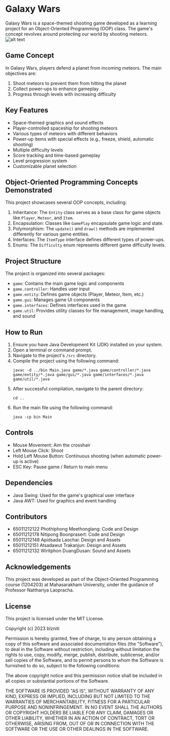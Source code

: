 # Galaxy Wars

Galaxy Wars is a space-themed shooting game developed as a learning project for an Object-Oriented Programming (OOP) class. The game's concept revolves around protecting our world by shooting meteors.
![alt text](res/images/banner/banner.png)

## Game Concept

In Galaxy Wars, players defend a planet from incoming meteors. The main objectives are:

1. Shoot meteors to prevent them from hitting the planet
2. Collect power-ups to enhance gameplay
3. Progress through levels with increasing difficulty

## Key Features

- Space-themed graphics and sound effects
- Player-controlled spaceship for shooting meteors
- Various types of meteors with different behaviors
- Power-up items with special effects (e.g., freeze, shield, automatic shooting)
- Multiple difficulty levels
- Score tracking and time-based gameplay
- Level progression system
- Customizable planet selection

## Object-Oriented Programming Concepts Demonstrated

This project showcases several OOP concepts, including:

1. Inheritance: The `Entity` class serves as a base class for game objects like `Player`, `Meteor`, and `Item`.
2. Encapsulation: Classes like `GamePlay` encapsulate game logic and state.
3. Polymorphism: The `update()` and `draw()` methods are implemented differently for various game entities.
4. Interfaces: The `ItemType` interface defines different types of power-ups.
5. Enums: The `Difficulty` enum represents different game difficulty levels.

## Project Structure

The project is organized into several packages:

- `game`: Contains the main game logic and components
- `game.controller`: Handles user input
- `game.entity`: Defines game objects (Player, Meteor, Item, etc.)
- `game.gui`: Manages game UI components
- `game.interfaces`: Defines interfaces used in the game
- `game.util`: Provides utility classes for file management, image handling, and sound

## How to Run

1. Ensure you have Java Development Kit (JDK) installed on your system.
2. Open a terminal or command prompt.
3. Navigate to the project's `/src` directory.
4. Compile the project using the following command:
   ```
   javac -d ../bin Main.java game/*.java game/controller/*.java game/entity/*.java game/gui/*.java game/interfaces/*.java game/util/*.java
   ```
5. After successful compilation, navigate to the parent directory:
   ```
   cd ..
   ```
6. Run the main file using the following command:
   ```
   java -cp bin Main
   ```

## Controls

- Mouse Movement: Aim the crosshair
- Left Mouse Click: Shoot
- Hold Left Mouse Button: Continuous shooting (when automatic power-up is active)
- ESC Key: Pause game / Return to main menu

## Dependencies

- Java Swing: Used for the game's graphical user interface
- Java AWT: Used for graphics and event handling

## Contributors

- 65011212122 Phothiphong Meethonglang: Code and Design
- 65011212178 Nitipong Boonprasert: Code and Design
- 65011212148 Apidsada Laochai: Design and Assets
- 65011212151 Atsadawut Trakanjun: Design and Assets
- 65011212132 Wiritphon DuangDusan: Sound and Assets

## Acknowledgements

This project was developed as part of the Object-Oriented Programming course (1204203) at Mahasarakham University, under the guidance of Professor Natthariya Laopracha.

## License

This project is licensed under the MIT License.

Copyright (c) 2023 blzniti

Permission is hereby granted, free of charge, to any person obtaining a copy
of this software and associated documentation files (the "Software"), to deal
in the Software without restriction, including without limitation the rights
to use, copy, modify, merge, publish, distribute, sublicense, and/or sell
copies of the Software, and to permit persons to whom the Software is
furnished to do so, subject to the following conditions:

The above copyright notice and this permission notice shall be included in all
copies or substantial portions of the Software.

THE SOFTWARE IS PROVIDED "AS IS", WITHOUT WARRANTY OF ANY KIND, EXPRESS OR
IMPLIED, INCLUDING BUT NOT LIMITED TO THE WARRANTIES OF MERCHANTABILITY,
FITNESS FOR A PARTICULAR PURPOSE AND NONINFRINGEMENT. IN NO EVENT SHALL THE
AUTHORS OR COPYRIGHT HOLDERS BE LIABLE FOR ANY CLAIM, DAMAGES OR OTHER
LIABILITY, WHETHER IN AN ACTION OF CONTRACT, TORT OR OTHERWISE, ARISING FROM,
OUT OF OR IN CONNECTION WITH THE SOFTWARE OR THE USE OR OTHER DEALINGS IN THE
SOFTWARE.
